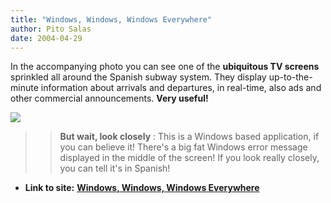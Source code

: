 ```yaml
---
title: "Windows, Windows, Windows Everywhere"
author: Pito Salas
date: 2004-04-29
---
```


In the accompanying photo you can see one of the **ubiquitous TV screens**
sprinkled all around the Spanish subway system. They display up-to-the-minute
information about arrivals and departures, in real-time, also ads and other
commercial announcements. **Very useful!**

>>

>>
[![](https://i0.wp.com/s3.media.squarespace.com/production/1075723/12829350/weblogs/archives/DSCF0085-thumb.JPG?resize=400%2C300)](<http://s3.media.squarespace.com/production/1075723/12829350/weblogs/archives/DSCF0085.html>)

>>

>> **But wait, look closely** : This is a Windows based application, if you
can believe it! There's a big fat Windows error message displayed in the
middle of the screen! If you look really closely, you can tell it's in
Spanish!


* **Link to site:** **[Windows, Windows, Windows Everywhere](None)**
